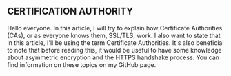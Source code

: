 ## CERTIFICATION AUTHORITY
Hello everyone. In this article, I will try to explain how Certificate Authorities (CAs), or as everyone knows them, SSL/TLS, work. I also want to state that in this article, I'll be using the term Certificate Authorities. It's also beneficial to note that before reading this, it would be useful to have some knowledge about asymmetric encryption and the HTTPS handshake process. You can find information on these topics on my GitHub page.
